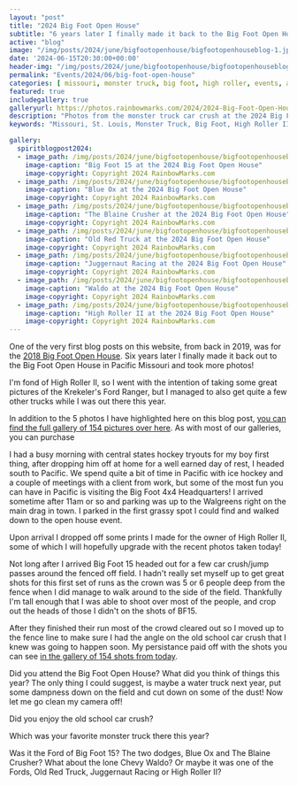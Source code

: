 ```yaml
---
layout: "post"
title: "2024 Big Foot Open House"
subtitle: "6 years later I finally made it back to the Big Foot Open House!"
active: "blog"
image: "/img/posts/2024/june/bigfootopenhouse/bigfootopenhouseblog-1.jpg"
date: '2024-06-15T20:30:00+00:00'
header-img: "/img/posts/2024/june/bigfootopenhouse/bigfootopenhouseblog-1.jpg"
permalink: "Events/2024/06/big-foot-open-house"
categories: [ missouri, monster truck, big foot, high roller, events, automobile, trucks, motorsports, event, automotive ] 
featured: true
includegallery: true
galleryurl: https://photos.rainbowmarks.com/2024/2024-Big-Foot-Open-House
description: "Photos from the monster truck car crush at the 2024 Big Foot Open House"
keywords: "Missouri, St. Louis, Monster Truck, Big Foot, High Roller II, Ford, Dodge, Chevy "

gallery:
  spiritblogpost2024:
  - image_path: /img/posts/2024/june/bigfootopenhouse/bigfootopenhouseblog-1.jpg
    image-caption: "Big Foot 15 at the 2024 Big Foot Open House"
    image-copyright: Copyright 2024 RainbowMarks.com
  - image_path: /img/posts/2024/june/bigfootopenhouse/bigfootopenhouseblog-2.jpg
    image-caption: "Blue Ox at the 2024 Big Foot Open House"
    image-copyright: Copyright 2024 RainbowMarks.com
  - image_path: /img/posts/2024/june/bigfootopenhouse/bigfootopenhouseblog-3.jpg
    image-caption: "The Blaine Crusher at the 2024 Big Foot Open House"
    image-copyright: Copyright 2024 RainbowMarks.com
  - image_path: /img/posts/2024/june/bigfootopenhouse/bigfootopenhouseblog-4.jpg
    image-caption: "Old Red Truck at the 2024 Big Foot Open House"
    image-copyright: Copyright 2024 RainbowMarks.com
  - image_path: /img/posts/2024/june/bigfootopenhouse/bigfootopenhouseblog-5.jpg
    image-caption: "Juggernaut Racing at the 2024 Big Foot Open House"
    image-copyright: Copyright 2024 RainbowMarks.com
  - image_path: /img/posts/2024/june/bigfootopenhouse/bigfootopenhouseblog-6.jpg
    image-caption: "Waldo at the 2024 Big Foot Open House"
    image-copyright: Copyright 2024 RainbowMarks.com
  - image_path: /img/posts/2024/june/bigfootopenhouse/bigfootopenhouseblog-7.jpg
    image-caption: "High Roller II at the 2024 Big Foot Open House"
    image-copyright: Copyright 2024 RainbowMarks.com
---
```

One of the very first blog posts on this website, from back in 2019, was for the [2018 Big Foot Open House](/Events/2019/09/Big-Foot-Open-House). Six years later I finally made it back out to the Big Foot Open House in Pacific Missouri and took more photos! 

I'm fond of High Roller II, so I went with the intention of taking some great pictures of the Krekeler's Ford Ranger, but I managed to also get quite a few other trucks while I was out there this year.

In addition to the 5 photos I have highlighted here on this blog post, [you can find the full gallery of 154 pictures over here](https://photos.rainbowmarks.com/2024/2024-Big-Foot-Open-House). As with most of our galleries, you can purchase 

I had a busy morning with central states hockey tryouts for my boy first thing, after dropping him off at home for a well earned day of rest, I headed south to Pacific. We spend quite a bit of time in Pacific with ice hockey and a couple of meetings with a client from work, but some of the most fun you can have in Pacific is visiting the Big Foot 4x4 Headquarters! I arrived sometime after 11am or so and parking was up to the Walgreens right on the main drag in town. I parked in the first grassy spot I could find and walked down to the open house event.

Upon arrival I dropped off some prints I made for the owner of High Roller II, some of which I will hopefully upgrade with the recent photos taken today!

Not long after I arrived Big Foot 15 headed out for a few car crush/jump passes around the fenced off field. I hadn't really set myself up to get great shots for this first set of runs as the crown was 5 or 6 people deep from the fence when I did manage to walk around to the side of the field. Thankfully I'm tall enough that I was able to shoot over most of the people, and crop out the heads of those I didn't on the shots of BF15. 

After they finished their run most of the crowd cleared out so I moved up to the fence line to make sure I had the angle on the old school car crush that I knew was going to happen soon. My persistance paid off with the shots you can see [in the gallery of 154 shots from today](https://photos.rainbowmarks.com/2024/2024-Big-Foot-Open-House).

Did you attend the Big Foot Open House? What did you think of things this year? The only thing I could suggest, is maybe a water truck next year, put some dampness down on the field and cut down on some of the dust! Now let me go clean my camera off! 

Did you enjoy the old school car crush?

Which was your favorite monster truck there this year? 

Was it the Ford of Big Foot 15? The two dodges, Blue Ox and The Blaine Crusher? What about the lone Chevy Waldo? Or maybe it was one of the Fords,  Old Red Truck, Juggernaut Racing or High Roller II?


